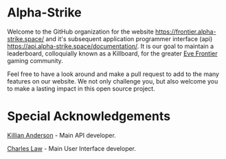 # Alpha-Strike

Welcome to the GitHub organization for the website https://frontier.alpha-strike.space/ and it's subsequent application programmer interface (api) https://api.alpha-strike.space/documentation/. It is our goal to maintain a leaderboard, colloquially known as a Killboard, for the greater [Eve Frontier](https://www.evefrontier.com/en) gaming community. 

Feel free to have a look around and make a pull request to add to the many features on our website. We not only challenge you, but also welcome you to make a lasting impact in this open source project.

# Special Acknowledgements

[Killian Anderson](https://github.com/kandrsn99) - Main API developer.

[Charles Law](https://github.com/claw726) - Main User Interface developer.

